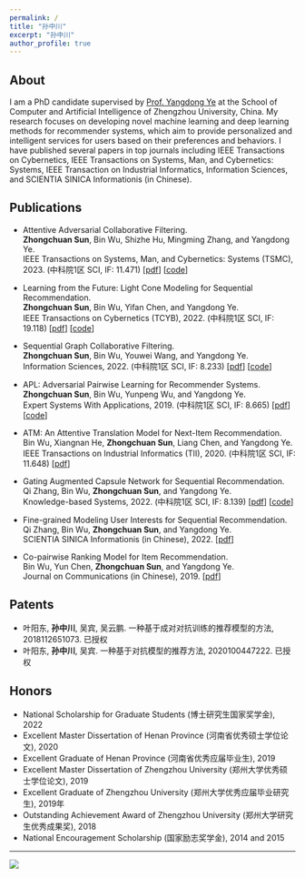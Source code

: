 ```yaml
---
permalink: /
title: "孙中川"
excerpt: "孙中川"
author_profile: true
---
```


About
---

I am a PhD candidate supervised by [Prof. Yangdong Ye](
http://www5.zzu.edu.cn/mlis/) at the School of Computer and Artificial Intelligence of Zhengzhou University, China.
My research focuses on developing novel machine learning and deep learning methods for recommender systems, which aim to provide personalized and intelligent services for users based on their preferences and behaviors.
I have published several papers in top journals including IEEE Transactions on Cybernetics, IEEE Transactions on Systems, Man, and Cybernetics: Systems, IEEE Transaction on Industrial Informatics, Information Sciences, and SCIENTIA SINICA Informationis (in Chinese).

<!-- I am very passionate about my research and eager to learn new knowledge and skills. I hope to make original contributions to the field of recommender systems and artificial intelligence. I also enjoy collaborating with other researchers and practitioners from different backgrounds and domains. I am looking for opportunities to exchange ideas, share experiences and explore potential collaborations with peers around the world. -->

Publications
---

- Attentive Adversarial Collaborative Filtering.  
**Zhongchuan Sun**, Bin Wu, Shizhe Hu, Mingming Zhang, and Yangdong Ye.  
IEEE Transactions on Systems, Man, and Cybernetics: Systems (TSMC), 2023. (中科院1区 SCI, IF: 11.471)
\[[pdf](https://doi.org/10.1109/TSMC.2023.3241083)\]
\[[code](https://github.com/ZhongchuanSun/AACF)\]

- Learning from the Future: Light Cone Modeling for Sequential Recommendation.  
**Zhongchuan Sun**, Bin Wu, Yifan Chen, and Yangdong Ye.  
IEEE Transactions on Cybernetics (TCYB), 2022. (中科院1区 SCI, IF: 19.118)
\[[pdf](https://doi.org/10.1109/TCYB.2022.3222259)\]
\[[code](https://github.com/ZhongchuanSun/learning_from_the_future)\]

- Sequential Graph Collaborative Filtering.  
**Zhongchuan Sun**, Bin Wu, Youwei Wang, and Yangdong Ye.  
Information Sciences, 2022. (中科院1区 SCI, IF: 8.233)
\[[pdf](https://doi.org/10.1016/j.ins.2022.01.064)\]
\[[code](https://github.com/ZhongchuanSun/SGAT)\]

- APL: Adversarial Pairwise Learning for Recommender Systems.  
**Zhongchuan Sun**, Bin Wu, Yunpeng Wu, and Yangdong Ye.  
Expert Systems With Applications, 2019. (中科院1区 SCI, IF: 8.665)
\[[pdf](https://doi.org/10.1016/j.eswa.2018.10.024)\]
\[[code](https://github.com/ZhongchuanSun/APL)\]

- ATM: An Attentive Translation Model for Next-Item Recommendation.  
Bin Wu, Xiangnan He, **Zhongchuan Sun**, Liang Chen, and Yangdong Ye.  
IEEE Transactions on Industrial Informatics (TII), 2020. (中科院1区 SCI, IF: 11.648)
\[[pdf](https://doi.org/10.1109/TII.2019.2947174)\]

- Gating Augmented Capsule Network for Sequential Recommendation.  
Qi Zhang, Bin Wu, **Zhongchuan Sun**, and Yangdong Ye.  
Knowledge-based Systems, 2022. (中科院1区 SCI, IF: 8.139)
\[[pdf](https://doi.org/10.1016/j.knosys.2022.108817)\]
\[[code](https://github.com/ieqqzhang/GAC)\]

- Fine-grained Modeling User Interests for Sequential Recommendation.  
Qi Zhang, Bin Wu, **Zhongchuan Sun**, and Yangdong Ye.  
SCIENTIA SINICA Informationis (in Chinese), 2022.
\[[pdf](https://doi.org/10.1360/SSI-2021-0026)\]

- Co-pairwise Ranking Model for Item Recommendation.  
Bin Wu, Yun Chen, **Zhongchuan Sun**, and Yangdong Ye.  
Journal on Communications (in Chinese), 2019.
\[[pdf](https://doi.org/10.11959/j.issn.1000-436x.2019137)\]

Patents
---

- 叶阳东, **孙中川**, 吴宾, 吴云鹏. 一种基于成对对抗训练的推荐模型的方法, 2018112651073. 已授权
- 叶阳东, **孙中川**, 吴宾. 一种基于对抗模型的推荐方法, 2020100447222. 已授权

Honors
---

- National Scholarship for Graduate Students (博士研究生国家奖学金), 2022
- Excellent Master Dissertation of Henan Province (河南省优秀硕士学位论文), 2020
- Excellent Graduate of Henan Province (河南省优秀应届毕业生), 2019
- Excellent Master Dissertation of Zhengzhou University (郑州大学优秀硕士学位论文), 2019
- Excellent Graduate of Zhengzhou University (郑州大学优秀应届毕业研究生), 2019年
- Outstanding Achievement Award of Zhengzhou University (郑州大学研究生优秀成果奖), 2018
- National Encouragement Scholarship (国家励志奖学金), 2014 and 2015

---
<div id="clustrmaps-widget"></div> <a href="https://clustrmaps.com/site/1buh7" title="Visit tracker"><img src="//clustrmaps.com/map_v2.png?cl=ffffff&w=300&t=n&d=fSgq-ziADwd32fi1q6a6NwGp52PyfiZ1OxjNYfSR7dY"></a>
